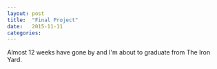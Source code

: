 ```yaml
---
layout: post
title:  "Final Project"
date:   2015-11-11
categories: 
---
```


Almost 12 weeks have gone by and I'm about to graduate from The Iron Yard.




